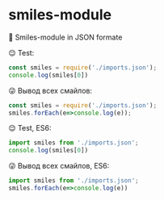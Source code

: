 # smiles-module

🧐 Smiles-module in JSON formate

😌 Test:
```js
const smiles = require('./imports.json');
console.log(smiles[0])
```

😜 Вывод всех смайлов:
```js
const smiles = require('./imports.json');
smiles.forEach(e=>console.log(e));
```

😌 Test, ES6:
```js
import smiles from './imports.json';
console.log(smiles[0])
```

😜 Вывод всех смайлов, ES6:
```js
import smiles from './imports.json';
smiles.forEach(e=>console.log(e))
```
